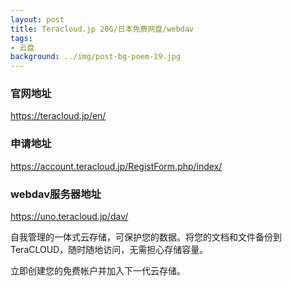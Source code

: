 ```yaml
---
layout: post
title: Teracloud.jp 20G/日本免费网盘/webdav
tags:
- 云盘
background: ../img/post-bg-poem-19.jpg
---
```


### 官网地址
https://teracloud.jp/en/

### 申请地址
https://account.teracloud.jp/RegistForm.php/index/

### webdav服务器地址
https://uno.teracloud.jp/dav/


自我管理的一体式云存储，可保护您的数据。将您的文档和文件备份到 TeraCLOUD，随时随地访问，无需担心存储容量。

立即创建您的免费帐户并加入下一代云存储。